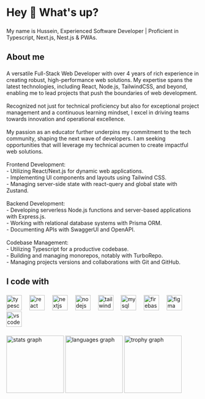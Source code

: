 <h1 align="left">Hey 👋 What's up?</h1>

###

<p align="left">My name is Hussein, Experienced Software Developer | Proficient in Typescript, Next.js, Nest.js & PWAs.</p>

###

<h2 align="left">About me</h2>

###

<p align="left">A versatile Full-Stack Web Developer with over 4 years of rich experience in creating robust, high-performance web solutions. My expertise spans the latest technologies, including React, Node.js, TailwindCSS, and beyond, enabling me to lead projects that push the boundaries of web development.<br><br>Recognized not just for technical proficiency but also for exceptional project management and a continuous learning mindset, I excel in driving teams towards innovation and operational excellence.<br><br>My passion as an educator further underpins my commitment to the tech community, shaping the next wave of developers. I am seeking opportunities that will leverage my technical acumen to create impactful web solutions.<br><br>Frontend Development:<br>- Utilizing React/Next.js for dynamic web applications.<br>- Implementing UI components and layouts using Tailwind CSS.<br>- Managing server-side state with react-query and global state with Zustand.<br><br>Backend Development:<br>- Developing serverless Node.js functions and server-based applications with Express.js.<br>- Working with relational database systems with Prisma ORM.<br>- Documenting APIs with SwaggerUI and OpenAPI.<br><br>Codebase Management:<br>- Utilizing Typescript for a productive codebase.<br>- Building and managing monorepos, notably with TurboRepo.<br>- Managing projects versions and collaborations with Git and GitHub.</p>

###

<h2 align="left">I code with</h2>

###

<div align="left">
  <img src="https://cdn.jsdelivr.net/gh/devicons/devicon/icons/typescript/typescript-original.svg" height="40" alt="typescript logo"  />
  <img width="12" />
  <img src="https://cdn.jsdelivr.net/gh/devicons/devicon/icons/react/react-original.svg" height="40" alt="react logo"  />
  <img width="12" />
  <img src="https://cdn.jsdelivr.net/gh/devicons/devicon/icons/nextjs/nextjs-original.svg" height="40" alt="nextjs logo"  />
  <img width="12" />
  <img src="https://cdn.jsdelivr.net/gh/devicons/devicon/icons/nodejs/nodejs-original.svg" height="40" alt="nodejs logo"  />
  <img width="12" />
  <img src="https://cdn.jsdelivr.net/gh/devicons/devicon/icons/tailwindcss/tailwindcss-original-wordmark.svg" height="40" alt="tailwindcss logo"  />
  <img width="12" />
  <img src="https://cdn.jsdelivr.net/gh/devicons/devicon/icons/mysql/mysql-original.svg" height="40" alt="mysql logo"  />
  <img width="12" />
  <img src="https://cdn.jsdelivr.net/gh/devicons/devicon/icons/firebase/firebase-plain.svg" height="40" alt="firebase logo"  />
  <img width="12" />
  <img src="https://cdn.jsdelivr.net/gh/devicons/devicon/icons/figma/figma-original.svg" height="40" alt="figma logo"  />
  <img width="12" />
  <img src="https://cdn.jsdelivr.net/gh/devicons/devicon/icons/vscode/vscode-original.svg" height="40" alt="vscode logo"  />
</div>

###

<div align="left">
  <img src="https://github-readme-stats.vercel.app/api?username=Hussein-Ali-Hassan&hide_title=true&hide_rank=true&show_icons=true&include_all_commits=true&count_private=true&disable_animations=false&theme=default&locale=en&hide_border=true&order=1" height="150" alt="stats graph"  />
  <img src="https://github-readme-stats.vercel.app/api/top-langs?username=Hussein-Ali-Hassan&locale=en&hide_title=false&layout=compact&card_width=320&langs_count=5&theme=default&hide_border=false&order=2" height="150" alt="languages graph"  />
  <img src="https://github-profile-trophy.vercel.app?username=Hussein-Ali-Hassan&theme=flat&column=5&row=1&margin-w=8&margin-h=8&no-bg=false&no-frame=false&order=4" height="150" alt="trophy graph"  />
</div>

###
